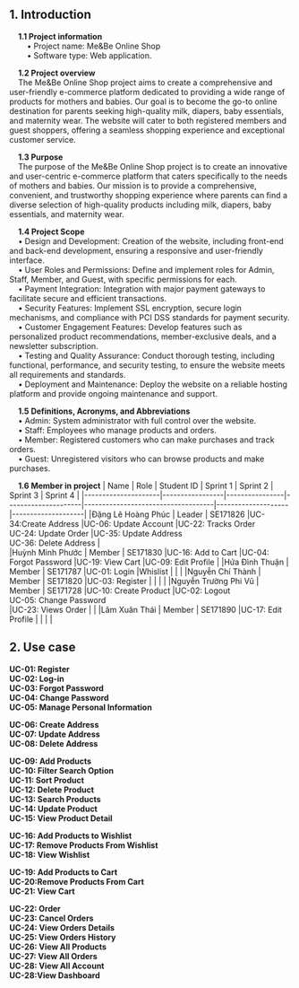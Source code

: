 ## **1. Introduction**

&nbsp;&nbsp;&nbsp;&nbsp;**1.1 Project information**<br>
&nbsp;&nbsp;&nbsp;&nbsp;&nbsp;&nbsp;&nbsp;&nbsp;•	Project name: Me&Be Online Shop<br>
&nbsp;&nbsp;&nbsp;&nbsp;&nbsp;&nbsp;&nbsp;&nbsp;•	Software type: Web application.

&nbsp;&nbsp;&nbsp;&nbsp;**1.2 Project overview**<br>
&nbsp;&nbsp;&nbsp;&nbsp;The Me&Be Online Shop project aims to create a comprehensive and user-friendly e-commerce platform dedicated to providing a wide range of products for mothers and babies. Our goal is to become the go-to online destination for parents seeking high-quality milk, diapers, baby essentials, and maternity wear. The website will cater to both registered members and guest shoppers, offering a seamless shopping experience and exceptional customer service.

&nbsp;&nbsp;&nbsp;&nbsp;**1.3 Purpose**<br>
&nbsp;&nbsp;&nbsp;&nbsp;The purpose of the Me&Be Online Shop project is to create an innovative and user-centric e-commerce platform that caters specifically to the needs of mothers and babies. Our mission is to provide a comprehensive, convenient, and trustworthy shopping experience where parents can find a diverse selection of high-quality products including milk, diapers, baby essentials, and maternity wear.

&nbsp;&nbsp;&nbsp;&nbsp;**1.4 Project Scope**<br>
&nbsp;&nbsp;&nbsp;&nbsp;• Design and Development: Creation of the website, including front-end and back-end development, ensuring a responsive and user-friendly interface.<br>
&nbsp;&nbsp;&nbsp;&nbsp;• User Roles and Permissions: Define and implement roles for Admin, Staff, Member, and Guest, with specific permissions for each.<br>
&nbsp;&nbsp;&nbsp;&nbsp;• Payment Integration: Integration with major payment gateways to facilitate secure and efficient transactions.<br>
&nbsp;&nbsp;&nbsp;&nbsp;• Security Features: Implement SSL encryption, secure login mechanisms, and compliance with PCI DSS standards for payment security.<br>
&nbsp;&nbsp;&nbsp;&nbsp;• Customer Engagement Features: Develop features such as personalized product recommendations, member-exclusive deals, and a newsletter subscription.<br>
&nbsp;&nbsp;&nbsp;&nbsp;• Testing and Quality Assurance: Conduct thorough testing, including functional, performance, and security testing, to ensure the website meets all requirements and standards.<br>
&nbsp;&nbsp;&nbsp;&nbsp;• Deployment and Maintenance: Deploy the website on a reliable hosting platform and provide ongoing maintenance and support.

&nbsp;&nbsp;&nbsp;&nbsp;**1.5 Definitions, Acronyms, and Abbreviations**<br>
&nbsp;&nbsp;&nbsp;&nbsp;• Admin: System administrator with full control over the website.<br>
&nbsp;&nbsp;&nbsp;&nbsp;• Staff: Employees who manage products and orders.<br>
&nbsp;&nbsp;&nbsp;&nbsp;• Member: Registered customers who can make purchases and track orders.<br>
&nbsp;&nbsp;&nbsp;&nbsp;• Guest: Unregistered visitors who can browse products and make purchases.

&nbsp;&nbsp;&nbsp;&nbsp;**1.6 Member in project**
   |        Name         |       Role      |   Student ID   |      Sprint 1       |               Sprint 2             |      Sprint 3      |      Sprint 4      |
   |---------------------|-----------------|----------------|---------------------|------------------------------------|--------------------|--------------------|
   |Đặng Lê Hoàng Phúc   |      Leader     |    SE171826    |UC-34:Create Address |UC-06: Update Account |UC-22: Tracks Order<br> UC-24: Update Order |UC-35: Update Address<br> UC-36: Delete Address |                       
   |Huỳnh Minh Phước     |      Member     |    SE171830    |UC-16: Add to Cart   |UC-04: Forgot Password |UC-19: View Cart |UC-09: Edit Profile |
   |Hứa Đình Thuận       |      Member     |    SE171787    |UC-01: Login        |Whislist                                    |                    |                    |
   |Nguyễn Chí Thành     |      Member     |    SE171820    |UC-03: Register     |                                    |                    |                    |
   |Nguyễn Trường Phi Vũ |      Member     |    SE171728    |UC-10: Create Product |UC-02: Logout<br> UC-05: Change Password<br> |UC-23: Views Order |                    |
   |Lâm Xuân Thái        |      Member     |    SE171890    |UC-17: Edit Profile |                                    |                    |                    |
   
## **2. Use case**

**UC-01: Register**<br>
**UC-02: Log-in**<br>
**UC-03: Forgot Password**<br>
**UC-04: Change Password**<br>
**UC-05: Manage Personal Information**<br>

**UC-06: Create Address**<br>
**UC-07: Update Address**<br>
**UC-08: Delete Address**<br>

**UC-09: Add Products**<br>
**UC-10: Filter Search Option**<br>
**UC-11: Sort Product**<br>
**UC-12: Delete Product**<br>
**UC-13: Search Products**<br>
**UC-14:	Update Product**<br>
**UC-15:	View Product Detail**<br>

**UC-16:	Add Products to Wishlist**<br>
**UC-17: Remove Products From Wishlist**<br>
**UC-18:	View Wishlist**<br>

**UC-19:	Add Products to Cart**<br>
**UC-20:Remove Products From Cart**<br>
**UC-21: View Cart**<br>

**UC-22: Order**<br>
**UC-23: Cancel Orders**<br>
**UC-24: View Orders Details**<br>
**UC-25: View Orders History**<br>
**UC-26: View All Products**<br>
**UC-27: View All Orders**<br>
**UC-28: View All Account**<br>
**UC-28:View Dashboard**<br>
  


